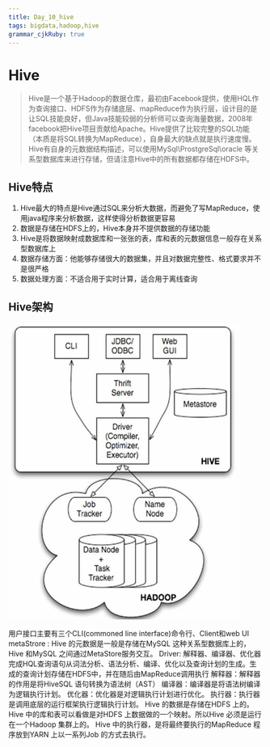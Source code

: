 ```yaml
---
title: Day_10_hive
tags: bigdata,hadoop,hive
grammar_cjkRuby: true
---
```


# Hive
> Hive是一个基于Hadoop的数据仓库，最初由Facebook提供，使用HQL作为查询接口、HDFS作为存储底层、mapReduce作为执行层，设计目的是让SQL技能良好，但Java技能较弱的分析师可以查询海量数据，2008年facebook把Hive项目贡献给Apache。Hive提供了比较完整的SQL功能（本质是将SQL转换为MapReduce），自身最大的缺点就是执行速度慢。Hive有自身的元数据结构描述，可以使用MySql\ProstgreSql\oracle 等关系型数据库来进行存储，但请注意Hive中的所有数据都存储在HDFS中。
## Hive特点
1.	Hive最大的特点是Hive通过SQL来分析大数据，而避免了写MapReduce，使用java程序来分析数据，这样使得分析数据更容易
2.	数据是存储在HDFS上的，Hive本身并不提供数据的存储功能
3.	Hive是将数据映射成数据库和一张张的表，库和表的元数据信息一般存在关系型数据库上
4.	数据存储方面：他能够存储很大的数据集，并且对数据完整性、格式要求并不是很严格
5.	数据处理方面：不适合用于实时计算，适合用于离线查询

## Hive架构

![hive架构示意图][1]

用户接口主要有三个CLI(commoned line interface)命令行、Client和web UI
metaStrore : Hive 的元数据是一般是存储在MySQL 这种关系型数据库上的，Hive 和MySQL 之间通过MetaStore服务交互。
Driver: 解释器、编译器、优化器完成HQL查询语句从词法分析、语法分析、编译、优化以及查询计划的生成。生成的查询计划存储在HDFS中，并在随后由MapReduce调用执行
解释器：解释器的作用是将HiveSQL 语句转换为语法树（AST）
编译器：编译器是将语法树编译为逻辑执行计划。
优化器：优化器是对逻辑执行计划进行优化。
执行器：执行器是调用底层的运行框架执行逻辑执行计划。
Hive 的数据是存储在HDFS 上的。Hive 中的库和表可以看做是对HDFS 上数据做的一个映射。所以Hive 必须是运行在一个Hadoop 集群上的。
Hive 中的执行器，是将最终要执行的MapReduce 程序放到YARN 上以一系列Job 的方式去执行。




  [1]: https://www.github.com/xiesen310/notes_Images/raw/master/images/1508760689186.jpg